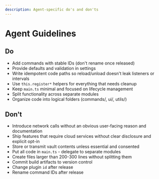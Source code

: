 ```yaml
---
description: Agent-specific do's and don'ts
---
```


# Agent Guidelines

## Do

- Add commands with stable IDs (don't rename once released)
- Provide defaults and validation in settings
- Write idempotent code paths so reload/unload doesn't leak listeners or intervals
- Use `this.register*` helpers for everything that needs cleanup
- Keep `main.ts` minimal and focused on lifecycle management
- Split functionality across separate modules
- Organize code into logical folders (commands/, ui/, utils/)

## Don't

- Introduce network calls without an obvious user-facing reason and documentation
- Ship features that require cloud services without clear disclosure and explicit opt-in
- Store or transmit vault contents unless essential and consented
- Put all code in `main.ts` - delegate to separate modules
- Create files larger than 200-300 lines without splitting them
- Commit build artifacts to version control
- Change plugin `id` after release
- Rename command IDs after release
